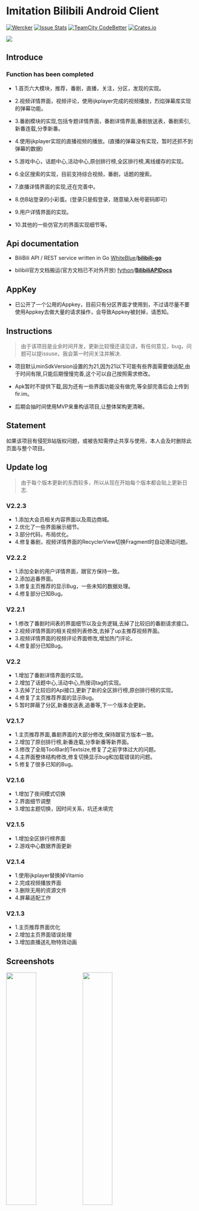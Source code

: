 # Imitation Bilibili Android Client

[![Wercker](https://img.shields.io/badge/Android%20Client-bilibili-brightgreen.svg)](https://github.com/HotBitmapGG/bilibili) [![Issue Stats](https://img.shields.io/issuestats/i/github/strongloop/express.svg?maxAge=2592000)]()  [![TeamCity CodeBetter](https://img.shields.io/teamcity/codebetter/bt428.svg?maxAge=2592000)]() [![Crates.io](https://img.shields.io/crates/l/rustc-serialize.svg?maxAge=2592000)]()

![](https://github.com/HotBitmapGG/OhMyBiliBili/blob/OhMyBiliBili/art/bg2.png?raw=true)

## Introduce

### Function has been completed

* 1.首页六大模块，推荐，番剧，直播，关注，分区，发现的实现。

* 2.视频详情界面，视频评论，使用ijkplayer完成的视频播放，烈焰弹幕库实现的弹幕功能。

* 3.番剧模块的实现,包括专题详情界面，番剧详情界面,番剧放送表，番剧索引,新番连载,分季新番。

* 4.使用ijkplayer实现的直播视频的播放。(直播的弹幕没有实现，暂时还抓不到弹幕的数据)

* 5.游戏中心，话题中心,活动中心,原创排行榜,全区排行榜,离线缓存的实现。

* 6.全区搜索的实现，目前支持综合视频，番剧，话题的搜索。

* 7.直播详情界面的实现,还在完善中。

* 8.仿B站登录的小彩蛋。(登录只是假登录，随意输入帐号密码即可)

* 9.用户详情界面的实现。

* 10.其他的一些仿官方的界面实现细节等。


## Api documentation

* BiliBili API / REST service written in Go
[WhiteBlue](https://github.com/WhiteBlue)/**[bilibili-go](https://github.com/WhiteBlue/bilibili-go)**

* bilibili官方文档搬运(官方文档已不对外开放)
[fython](https://github.com/fython)/**[BilibiliAPIDocs](https://github.com/fython/BilibiliAPIDocs)**


## AppKey

 * 已公开了一个公用的Appkey，目前只有分区界面才使用到，不过请尽量不要使用Appkey去做大量的请求操作，会导致Appkey被封掉，请悉知。


## Instructions

>由于该项目是业余时间开发，更新比较慢还请见谅，有任何意见，bug，问题可以提issuse，我会第一时间关注并解决.

 * 项目默认minSdkVersion设置的为21,因为21以下可能有些界面需要做适配,由于时间有限,只能后期慢慢完善,这个可以自己按照需求修改。

 * Apk暂时不提供下载,因为还有一些界面功能没有做完,等全部完善后会上传到fir.im。

 * 后期会抽时间使用MVP来重构该项目,让整体架构更清晰。


## Statement

如果该项目有侵犯B站版权问题，或被告知需停止共享与使用，本人会及时删除此页面与整个项目。


## Update log

>由于每个版本更新的东西较多，所以从现在开始每个版本都会贴上更新日志.


### V2.2.3

  * 1.添加大会员相关内容界面以及周边商城。
  * 2.优化了一些界面展示细节。
  * 3.部分代码，布局优化。
  * 4.修复番剧，视频详情界面的RecyclerView切换Fragment时自动滑动问题。


### V2.2.2

  * 1.添加全新的用户详情界面，跟官方保持一致。
  * 2.添加追番界面。
  * 3.修复主页推荐的显示Bug，一些未知的数据处理。
  * 4.修复部分已知Bug。


### V2.2.1

  * 1.修改了番剧时间表的界面细节以及业务逻辑,去掉了比较旧的番剧请求接口。
  * 2.视频详情界面的相关视频列表修改,去掉了up主推荐视频界面。
  * 3.视频详情界面的视频评论界面修改,增加热门评论。
  * 4.修复部分已知Bug。


### V2.2

  * 1.增加了番剧详情界面的实现。
  * 2.增加了话题中心,活动中心,热搜词tag的实现。
  * 3.去掉了比较旧的Api接口,更新了新的全区排行榜,原创排行榜的实现。
  * 4.修复了主页推荐界面的显示Bug。
  * 5.暂时屏蔽了分区,新番放送表,追番等,下一个版本会更新。

### V2.1.7

  * 1.主页推荐界面,番剧界面的大部分修改,保持跟官方版本一致。
  * 2.增加了原创排行榜,新番连载,分季新番等新界面。
  * 3.修改了全局ToolBar的Textsize,修复了之前字体过大的问题。
  * 4.主界面整体结构修改,修复切换显示bug和加载错误的问题。
  * 5.修复了很多已知的Bug。


### V2.1.6

  * 1.增加了夜间模式切换
  * 2.界面细节调整
  * 3.增加主题切换，因时间关系，坑还未填完


### V2.1.5

  * 1.增加全区排行榜界面
  * 2.游戏中心数据界面更新

### V2.1.4

  * 1.使用ijkplayer替换掉Vitamio
  * 2.完成视频播放界面
  * 3.删除无用的资源文件
  * 4.屏幕适配工作

### V2.1.3

  * 1.主页推荐界面优化
  * 2.增加主页界面错误处理
  * 3.增加直播送礼物特效动画


## Screenshots

<a href="art/00.png"><img src="art/00.png" width="40%"/></a> <a href="art/01.png"><img src="art/01.png" width="40%"/></a>

<a href="art/02.png"><img src="art/02.png" width="40%"/></a> <a href="art/03.png"><img src="art/03.png" width="40%"/></a>

<a href="art/04.png"><img src="art/04.png" width="40%"/></a> <a href="art/05.png"><img src="art/05.png" width="40%"/></a>

<a href="art/06.png"><img src="art/06.png" width="40%"/></a> <a href="art/07.png"><img src="art/07.png" width="40%"/></a>

<a href="art/003.png"><img src="art/003.png" width="40%"/></a> <a href="art/004.png"><img src="art/004.png" width="40%"/></a>

<a href="art/08.png"><img src="art/08.png" width="40%"/></a> <a href="art/09.png"><img src="art/09.png" width="40%"/></a>

<a href="art/10.png"><img src="art/10.png" width="40%"/></a> <a href="art/11.png"><img src="art/11.png" width="40%"/></a>

<a href="art/12.png"><img src="art/12.png" width="40%"/></a> <a href="art/13.png"><img src="art/13.png" width="40%"/></a>

<a href="art/14.png"><img src="art/14.png" width="40%"/></a> <a href="art/15.png"><img src="art/15.png" width="40%"/></a>

<a href="art/16.png"><img src="art/16.png" width="40%"/></a> <a href="art/17.png"><img src="art/17.png" width="40%"/></a>

<a href="art/18.png"><img src="art/18.png" width="40%"/></a> <a href="art/19.png"><img src="art/19.png" width="40%"/></a>

<a href="art/20.png"><img src="art/20.png" width="40%"/></a> <a href="art/21.png"><img src="art/21.png" width="40%"/></a>

<a href="art/22.png"><img src="art/22.png" width="40%"/></a> <a href="art/23.png"><img src="art/23.png" width="40%"/></a>

<a href="art/24.png"><img src="art/24.png" width="40%"/></a> <a href="art/25.png"><img src="art/25.png" width="40%"/></a>

<a href="art/26.png"><img src="art/26.png" width="40%"/></a> <a href="art/27.png"><img src="art/27.png" width="40%"/></a>

<a href="art/28.png"><img src="art/28.png" width="40%"/></a> <a href="art/29.png"><img src="art/29.png" width="40%"/></a>

<a href="art/30.png"><img src="art/30.png" width="40%"/></a> <a href="art/31.png"><img src="art/31.png" width="40%"/></a>

<a href="art/32.png"><img src="art/32.png" width="40%"/></a> <a href="art/33.png"><img src="art/33.png" width="40%"/></a>

<a href="art/34.png"><img src="art/34.png" width="40%"/></a> <a href="art/35.png"><img src="art/35.png" width="40%"/></a>

<a href="art/36.png"><img src="art/36.png" width="40%"/></a> <a href="art/37.png"><img src="art/37.png" width="40%"/></a>

![](https://github.com/HotBitmapGG/bilibili/blob/master-x/art/001.png?raw=true)

![](https://github.com/HotBitmapGG/bilibili/blob/master-x/art/002.png?raw=true)



### Thanks to the open source project

* [RxJava](https://github.com/ReactiveX/RxJava)
* [RxAndroid](https://github.com/ReactiveX/RxAndroid)
* [RxBinding](https://github.com/JakeWharton/RxBinding)
* [RxLifecycle](https://github.com/trello/RxLifecycle)
* [okhttp](https://github.com/square/okhttp)
* [retrofit](https://github.com/square/retrofit)
* [ijkplayer](https://github.com/Bilibili/ijkplayer)
* [DanmakuFlameMaster](https://github.com/Bilibili/DanmakuFlameMaster)
* [butterknife](https://github.com/JakeWharton/butterknife)
* [glide](https://github.com/bumptech/glide)
* [MaterialSearchView](https://github.com/MiguelCatalan/MaterialSearchView)
* [FlycoTabLayout](https://github.com/H07000223/FlycoTabLayout)
* [MagicaSakura](https://github.com/Bilibili/MagicaSakura)
* [FlowLayout](https://github.com/hongyangAndroid/FlowLayout)



## About me

[![Wercker](https://img.shields.io/badge/weibo-HotBitmapGG-blue.svg)](http://weibo.com/3223089177/profile?topnav=1&wvr=6&is_all=1)

An android developer in Wuhan.

If you want to make friends with me, You can focus on my weibo.


## License

 Copyright 2016 HotBitmapGG

 Licensed under the Apache License, Version 2.0 (the "License"); you may not use this file except in compliance with the License. You may obtain a copy of the License at

 http://www.apache.org/licenses/LICENSE-2.0

 Unless required by applicable law or agreed to in writing, software distributed under the License is distributed on an "AS IS" BASIS, WITHOUT WARRANTIES OR CONDITIONS OF ANY KIND, either express or implied. See the License for the specific language governing permissions and limitations under the License.





